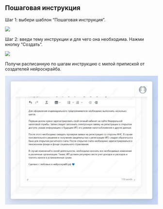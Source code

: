 ﻿ ## Пошаговая инструкция

Шаг 1: выбери шаблон “Пошаговая инструкция”.

![](../_media/Aspose.Words.b3890fd8-f8e5-4425-8ccc-acae17986637.031.png)

Шаг 2: введи тему инструкции и для чего она необходима. Нажми кнопку “Создать”.

![](../_media/Aspose.Words.b3890fd8-f8e5-4425-8ccc-acae17986637.032.png)

Получи расписанную по шагам инструкцию с милой припиской от создателей нейроскрайба.

![](../_media/Aspose.Words.b3890fd8-f8e5-4425-8ccc-acae17986637.033.jpeg)

